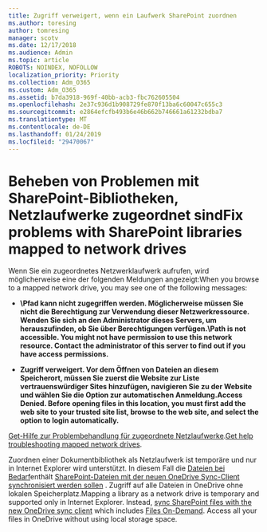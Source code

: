 ```yaml
---
title: Zugriff verweigert, wenn ein Laufwerk SharePoint zuordnen
ms.author: toresing
author: tomresing
manager: scotv
ms.date: 12/17/2018
ms.audience: Admin
ms.topic: article
ROBOTS: NOINDEX, NOFOLLOW
localization_priority: Priority
ms.collection: Adm_O365
ms.custom: Adm_O365
ms.assetid: b7da3918-969f-40bb-acb3-fbc762605504
ms.openlocfilehash: 2e37c936d1b908729fe870f13ba6c60047c655c3
ms.sourcegitcommit: e2864efcfb493b6e46b662b746661a61232bdba7
ms.translationtype: MT
ms.contentlocale: de-DE
ms.lasthandoff: 01/24/2019
ms.locfileid: "29470067"
---
```

# <a name="fix-problems-with-sharepoint-libraries-mapped-to-network-drives"></a><span data-ttu-id="b198e-102">Beheben von Problemen mit SharePoint-Bibliotheken, Netzlaufwerke zugeordnet sind</span><span class="sxs-lookup"><span data-stu-id="b198e-102">Fix problems with SharePoint libraries mapped to network drives</span></span>

<span data-ttu-id="b198e-103">Wenn Sie ein zugeordnetes Netzwerklaufwerk aufrufen, wird möglicherweise eine der folgenden Meldungen angezeigt:</span><span class="sxs-lookup"><span data-stu-id="b198e-103">When you browse to a mapped network drive, you may see one of the following messages:</span></span>
  
- <span data-ttu-id="b198e-104">**\\Pfad kann nicht zugegriffen werden. Möglicherweise müssen Sie nicht die Berechtigung zur Verwendung dieser Netzwerkressource. Wenden Sie sich an den Administrator dieses Servers, um herauszufinden, ob Sie über Berechtigungen verfügen.**</span><span class="sxs-lookup"><span data-stu-id="b198e-104">**\\Path is not accessible. You might not have permission to use this network resource. Contact the administrator of this server to find out if you have access permissions.**</span></span>
    
- <span data-ttu-id="b198e-105">**Zugriff verweigert. Vor dem Öffnen von Dateien an diesem Speicherort, müssen Sie zuerst die Website zur Liste vertrauenswürdiger Sites hinzufügen, navigieren Sie zu der Website und wählen Sie die Option zur automatischen Anmeldung.**</span><span class="sxs-lookup"><span data-stu-id="b198e-105">**Access Denied. Before opening files in this location, you must first add the web site to your trusted site list, browse to the web site, and select the option to login automatically.**</span></span>
    
<span data-ttu-id="b198e-106">[Get-Hilfe zur Problembehandlung für zugeordnete Netzlaufwerke](https://support.office.com/article/ef399c67-4578-4c3a-adbe-0b489084eabe.aspx).</span><span class="sxs-lookup"><span data-stu-id="b198e-106">[Get help troubleshooting mapped network drives](https://support.office.com/article/ef399c67-4578-4c3a-adbe-0b489084eabe.aspx).</span></span>
  
<span data-ttu-id="b198e-p101">Zuordnen einer Dokumentbibliothek als Netzlaufwerk ist temporäre und nur in Internet Explorer wird unterstützt. In diesem Fall die [Dateien bei Bedarf](https://support.office.com/article/0e6860d3-d9f3-4971-b321-7092438fb38e.aspx)enthält [SharePoint-Dateien mit der neuen OneDrive Sync-Client synchronisiert werden sollen](https://support.office.com/article/6de9ede8-5b6e-4503-80b2-6190f3354a88.aspx) . Zugriff auf alle Dateien in OneDrive ohne lokalen Speicherplatz.</span><span class="sxs-lookup"><span data-stu-id="b198e-p101">Mapping a library as a network drive is temporary and supported only in Internet Explorer. Instead, [sync SharePoint files with the new OneDrive sync client](https://support.office.com/article/6de9ede8-5b6e-4503-80b2-6190f3354a88.aspx) which includes [Files On-Demand](https://support.office.com/article/0e6860d3-d9f3-4971-b321-7092438fb38e.aspx). Access all your files in OneDrive without using local storage space.</span></span>
  

